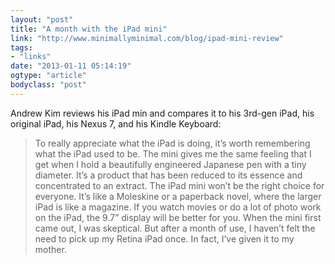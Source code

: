 ```yaml
---
layout: "post"
title: "A month with the iPad mini"
link: "http://www.minimallyminimal.com/blog/ipad-mini-review"
tags: 
- "links"
date: "2013-01-11 05:14:19"
ogtype: "article"
bodyclass: "post"
---
```


Andrew Kim reviews his iPad min and compares it to his 3rd-gen iPad, his original iPad, his Nexus 7, and his Kindle Keyboard:

> To really appreciate what the iPad is doing, it’s worth remembering what the iPad used to be. The mini gives me the same feeling that I get when I hold a beautifully engineered Japanese pen with a tiny diameter. It’s a product that has been reduced to its essence and concentrated to an extract. The iPad mini won’t be the right choice for everyone. It’s like a Moleskine or a paperback novel, where the larger iPad is like a magazine. If you watch movies or do a lot of photo work on the iPad, the 9.7” display will be better for you. When the mini first came out, I was skeptical. But after a month of use, I haven’t felt the need to pick up my Retina iPad once. In fact, I’ve given it to my mother.